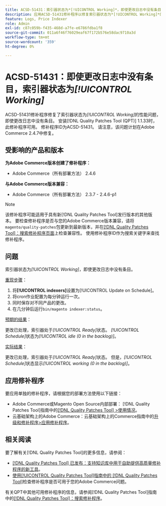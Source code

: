 ```yaml
---
title: ACSD-51431：索引器状态为*[!UICONTROL Working]*，即使更改日志中没有条目
description: 应用ACSD-51431修补程序以修复索引器状态为*[!UICONTROL Working]*的Adobe Commerce问题，即使更改日志中没有条目。
feature: Logs, Price Indexer
role: Admin
exl-id: c87c059b-f435-468d-a7fe-e6786fdba1f8
source-git-commit: 011a6f46f76029eaf67f172b576e58dac9710a3d
workflow-type: tm+mt
source-wordcount: '359'
ht-degree: 0%

---
```


# ACSD-51431：即使更改日志中没有条目，索引器状态为&#x200B;*[!UICONTROL Working]*

ACSD-51431修补程序修复了索引器状态为&#x200B;*[!UICONTROL Working]*&#x200B;的性能问题，即使更改日志中没有条目。 安装[!DNL Quality Patches Tool (QPT)] 1.1.33时，此修补程序可用。 修补程序ID为ACSD-51431。 请注意，该问题计划在Adobe Commerce 2.4.7中修复。

## 受影响的产品和版本

**为Adobe Commerce版本创建了修补程序：**

* Adobe Commerce（所有部署方法） 2.4.6

**与Adobe Commerce版本兼容：**

* Adobe Commerce（所有部署方法） 2.3.7 - 2.4.6-p1

>[!NOTE]
>
>该修补程序可能适用于具有新[!DNL Quality Patches Tool]发行版本的其他版本。 要检查修补程序是否与您的Adobe Commerce版本兼容，请将`magento/quality-patches`包更新到最新版本，并在[[!DNL Quality Patches Tool]：搜索修补程序页面](https://experienceleague.adobe.com/tools/commerce-quality-patches/index.html?lang=zh-Hans)上检查兼容性。 使用修补程序ID作为搜索关键字来查找修补程序。

## 问题

索引器状态为&#x200B;*[!UICONTROL Working]*，即使更改日志中没有条目。

<u>重现步骤</u>：

1. 将&#x200B;**[!UICONTROL indexers]**&#x200B;设置为[!UICONTROL Update on Schedule]。
1. 将cron作业配置为每分钟运行一次。
1. 同时保存对不同产品的更改。
1. 在几分钟后运行`bin/magento indexer:status`。

<u>预期的结果</u>：

更改已处理，索引器处于&#x200B;*[!UICONTROL Ready]*&#x200B;状态。 *[!UICONTROL Schedule]*&#x200B;状态为&#x200B;*[!UICONTROL idle (0 in the backlog)]*。

<u>实际结果</u>：

更改已处理，索引器处于&#x200B;*[!UICONTROL Ready]*&#x200B;状态。 但是，*[!UICONTROL Schedule]*&#x200B;状态显示&#x200B;*[!UICONTROL working (0 in the backlog)]*。

## 应用修补程序

要应用单独的修补程序，请根据您的部署方法使用以下链接：

* Adobe Commerce或Magento Open Source内部部署： [!DNL Quality Patches Tool]指南中的[[!DNL Quality Patches Tool] >使用情况](/help/tools/quality-patches-tool/usage.md)。
* 云基础架构上的Adobe Commerce：云基础架构上的Commerce指南中的[升级和修补程序>应用修补程序](https://experienceleague.adobe.com/docs/commerce-cloud-service/user-guide/develop/upgrade/apply-patches.html?lang=zh-Hans)。

## 相关阅读

要了解有关[!DNL Quality Patches Tool]的更多信息，请参阅：

* [[!DNL Quality Patches Tool] 已发布：支持知识库中用于自助提供高质量修补程序的新工具](https://experienceleague.adobe.com/zh-hans/docs/commerce-operations/tools/quality-patches-tool/quality-patches-tool-to-self-serve-quality-patches)。
* [使用[!UICONTROL Quality Patches Tool]指南中的 [!DNL Quality Patches Tool]](/help/tools/quality-patches-tool/patches-available-in-qpt/check-patch-for-magento-issue-with-magento-quality-patches.md)检查修补程序是否可用于您的Adobe Commerce问题。


有关QPT中其他可用修补程序的信息，请参阅[!DNL Quality Patches Tool]指南中的[[!DNL Quality Patches Tool]：搜索修补程序](https://experienceleague.adobe.com/tools/commerce-quality-patches/index.html?lang=zh-Hans)。
